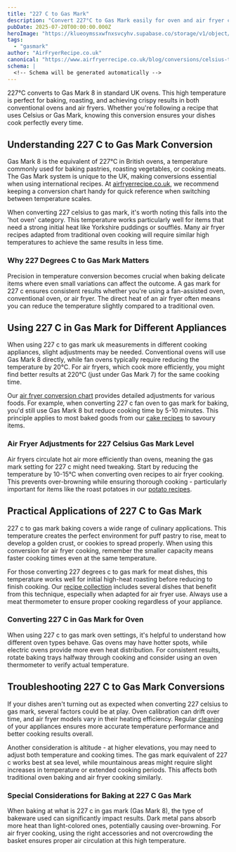 ```yaml
---
title: "227 C to Gas Mark"
description: "Convert 227°C to Gas Mark easily for oven and air fryer cooking. Includes conversion charts, baking tips, and air fryer temperature adjustments."
pubDate: 2025-07-20T00:00:00.000Z
heroImage: "https://klueoymssxwfnxsvcyhv.supabase.co/storage/v1/object/public/Shmucket/227-c-to-gas-mark.png"
tags:
  - "gasmark"
author: "AirFryerRecipe.co.uk"
canonical: "https://www.airfryerrecipe.co.uk/blog/conversions/celsius-to-gas-mark/227-c-to-gas-mark"
schema: |
  <!-- Schema will be generated automatically -->
---
```


<p>227°C converts to Gas Mark 8 in standard UK ovens. This high temperature is perfect for baking, roasting, and achieving crispy results in both conventional ovens and air fryers. Whether you're following a recipe that uses Celsius or Gas Mark, knowing this conversion ensures your dishes cook perfectly every time.</p>

<h2>Understanding 227 C to Gas Mark Conversion</h2>
<p>Gas Mark 8 is the equivalent of 227°C in British ovens, a temperature commonly used for baking pastries, roasting vegetables, or cooking meats. The Gas Mark system is unique to the UK, making conversions essential when using international recipes. At <a href=https://www.airfryerrecipe.co.uk>airfryerrecipe.co.uk</a>, we recommend keeping a conversion chart handy for quick reference when switching between temperature scales.</p>
<p>When converting 227 celsius to gas mark, it's worth noting this falls into the 'hot oven' category. This temperature works particularly well for items that need a strong initial heat like Yorkshire puddings or soufflés. Many air fryer recipes adapted from traditional oven cooking will require similar high temperatures to achieve the same results in less time.</p>

<h3>Why 227 Degrees C to Gas Mark Matters</h3>
<p>Precision in temperature conversion becomes crucial when baking delicate items where even small variations can affect the outcome. A gas mark for 227 c ensures consistent results whether you're using a fan-assisted oven, conventional oven, or air fryer. The direct heat of an air fryer often means you can reduce the temperature slightly compared to a traditional oven.</p>

<h2>Using 227 C in Gas Mark for Different Appliances</h2>
<p>When using 227 c to gas mark uk measurements in different cooking appliances, slight adjustments may be needed. Conventional ovens will use Gas Mark 8 directly, while fan ovens typically require reducing the temperature by 20°C. For air fryers, which cook more efficiently, you might find better results at 220°C (just under Gas Mark 7) for the same cooking time.</p>
<p>Our <a href=https://www.airfryerrecipe.co.uk/air-fryer-conversion-chart>air fryer conversion chart</a> provides detailed adjustments for various foods. For example, when converting 227 c fan oven to gas mark for baking, you'd still use Gas Mark 8 but reduce cooking time by 5-10 minutes. This principle applies to most baked goods from our <a href=https://www.airfryerrecipe.co.uk/recipe-category/cakes>cake recipes</a> to savoury items.</p>

<h3>Air Fryer Adjustments for 227 Celsius Gas Mark Level</h3>
<p>Air fryers circulate hot air more efficiently than ovens, meaning the gas mark setting for 227 c might need tweaking. Start by reducing the temperature by 10-15°C when converting oven recipes to air fryer cooking. This prevents over-browning while ensuring thorough cooking - particularly important for items like the roast potatoes in our <a href=https://www.airfryerrecipe.co.uk/recipe-category/potatoes>potato recipes</a>.</p>

<h2>Practical Applications of 227 C to Gas Mark</h2>
<p>227 c to gas mark baking covers a wide range of culinary applications. This temperature creates the perfect environment for puff pastry to rise, meat to develop a golden crust, or cookies to spread properly. When using this conversion for air fryer cooking, remember the smaller capacity means faster cooking times even at the same temperature.</p>
<p>For those converting 227 degrees c to gas mark for meat dishes, this temperature works well for initial high-heat roasting before reducing to finish cooking. Our <a href=https://www.airfryerrecipe.co.uk/recipes>recipe collection</a> includes several dishes that benefit from this technique, especially when adapted for air fryer use. Always use a meat thermometer to ensure proper cooking regardless of your appliance.</p>

<h3>Converting 227 C in Gas Mark for Oven</h3>
<p>When using 227 c to gas mark oven settings, it's helpful to understand how different oven types behave. Gas ovens may have hotter spots, while electric ovens provide more even heat distribution. For consistent results, rotate baking trays halfway through cooking and consider using an oven thermometer to verify actual temperature.</p>

<h2>Troubleshooting 227 C to Gas Mark Conversions</h2>
<p>If your dishes aren't turning out as expected when converting 227 celsius to gas mark, several factors could be at play. Oven calibration can drift over time, and air fryer models vary in their heating efficiency. Regular <a href=https://www.airfryerrecipe.co.uk/air-fryer-cleaner>cleaning</a> of your appliances ensures more accurate temperature performance and better cooking results overall.</p>
<p>Another consideration is altitude - at higher elevations, you may need to adjust both temperature and cooking times. The gas mark equivalent of 227 c works best at sea level, while mountainous areas might require slight increases in temperature or extended cooking periods. This affects both traditional oven baking and air fryer cooking similarly.</p>

<h3>Special Considerations for Baking at 227 C Gas Mark</h3>
<p>When baking at what is 227 c in gas mark (Gas Mark 8), the type of bakeware used can significantly impact results. Dark metal pans absorb more heat than light-colored ones, potentially causing over-browning. For air fryer cooking, using the right accessories and not overcrowding the basket ensures proper air circulation at this high temperature.</p>

